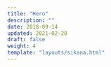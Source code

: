 ```yaml
---
title: "Hero"
description: ""
date: 2018-09-14
updated: 2021-02-20
draft: false
weight: 4
template: "layouts/sikana.html"
---
```


<!-- see ventures/hero.html -->



